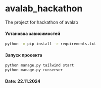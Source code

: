 # avalab_hackathon
The project for hackathon of avalab 

#### Установка зависимостей
```bash
python -m pip install -r requirements.txt
```
#### Запуск прооекта
```python
python manage.py tailwind start
python manage.py runserver
```
#### Date: 22.11.2024
